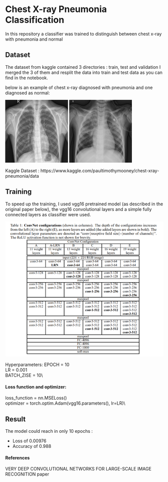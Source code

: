 # Chest X-ray Pneumonia Classification

In this repository a classifier was trained to distinguish between chest x-ray with pneumonia and normal
## Dataset
The dataset from kaggle contained 3 directories : train, test and validation
I merged the 3 of them and resplit the data into train and test data as you can find in the notebook.

below is an example of chest x-ray diagnosed with pneumonia and one diagnosed as normal:

<p float="left">
  <img src="/dataset/NORMAL/IM-0001-0001.jpeg" width="200"  height="200" title="NORMAL" />
  <img src="/dataset/PNEUMONIA/person3_virus_17.jpeg" width="200" height="200" title="PNEUMONIA"/> 
</p>
Kaggle Dataset : https://www.kaggle.com/paultimothymooney/chest-xray-pneumonia/data

## Training
To speed up the training, I used vgg16 pretrained model (as described in the original paper below), the vgg16 convolutional layers and a simple fully connected layers as classifier were used.

![GitHub Logo](/assets/vgg_architecture.PNG)

Hyperparameters:
EPOCH = 10\
LR = 0.001\
BATCH_ZISE = 10\

#### Loss function and optimizer:
loss_function = nn.MSELoss()\
optimizer = torch.optim.Adam(vgg16.parameters(), lr=LR)\

## Result
The model could reach in only 10 epochs :
- Loss of 0.00976
- Accuracy of 0.988


#### References
VERY DEEP CONVOLUTIONAL NETWORKS FOR LARGE-SCALE IMAGE RECOGNITION paper
